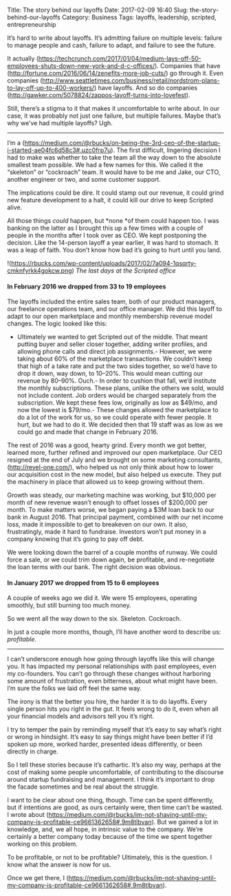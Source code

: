 Title: The story behind our layoffs
Date: 2017-02-09 16:40
Slug: the-story-behind-our-layoffs
Category: Business
Tags: layoffs, leadership, scripted, entrepreneurship

It’s hard to write about layoffs. It’s admitting failure on multiple levels: failure to manage people and cash, failure to adapt, and failure to see the future.

It actually (https://techcrunch.com/2017/01/04/medium-lays-off-50-employees-shuts-down-new-york-and-d-c-offices/). Companies that have (http://fortune.com/2016/06/14/zenefits-more-job-cuts/) go through it. Even companies (http://www.seattletimes.com/business/retail/nordstrom-plans-to-lay-off-up-to-400-workers/) have layoffs. And so do companies (http://gawker.com/5078824/zappos-layoff-turns-into-lovefest).

Still, there’s a stigma to it that makes it uncomfortable to write about. In our case, it was probably not just one failure, but multiple failures. Maybe that’s why we’ve had multiple layoffs? Ugh.

---

I’m a (https://medium.com/@rbucks/on-being-the-3rd-ceo-of-the-startup-i-started-ae04fc6d58c3#.uzc0frp7u). The first difficult, lingering decision I had to make was whether to take the team all the way down to the absolute smallest team possible. We had a few names for this. We called it the “skeleton” or “cockroach” team. It would have to be me and Jake, our CTO, another engineer or two, and some customer support.

The implications could be dire. It could stamp out our revenue, it could grind new feature development to a halt, it could kill our drive to keep Scripted alive.

All those things *could* happen, but *none *of them could happen too. I was banking on the latter as I brought this up a few times with a couple of people in the months after I took over as CEO. We kept postponing the decision. Like the 14-person layoff a year earlier, it was hard to stomach. It was a leap of faith. You don’t know how bad it’s going to hurt until you land.

!(https://rbucks.com/wp-content/uploads/2017/02/7a094-1qsqrty-cmknfyrkk4gokcw.png)
*The last days at the Scripted office*

#### In February 2016 we dropped from 33 to 19 employees

The layoffs included the entire sales team, both of our product managers, our freelance operations team, and our office manager. We did this layoff to adapt to our open marketplace and monthly membership revenue model changes. The logic looked like this:

- Ultimately we wanted to get Scripted out of the middle. That meant putting buyer and seller closer together, adding writer profiles, and allowing phone calls and direct job assignments.- However, we were taking about 60% of the marketplace transactions. We couldn’t keep that high of a take rate and put the two sides together, so we’d have to drop it down, way down, to 10–20%. This would mean cutting our revenue by 80–90%. Ouch.- In order to cushion that fall, we’d institute the monthly subscriptions. These plans, unlike the others we sold, would not include content. Job orders would be charged separately from the subscription. We kept these fees low, originally as low as $49/mo, and now the lowest is $79/mo.- These changes allowed the marketplace to do a lot of the work for us, so we could operate with fewer people. It hurt, but we had to do it. We decided then that 19 staff was as low as we could go and made that change in February 2016.

The rest of 2016 was a good, hearty grind. Every month we got better, learned more, further refined and improved our open marketplace. Our CEO resigned at the end of July and we brought on some marketing consultants, (http://revel-one.com/), who helped us not only think about how to lower our acquisition cost in the new model, but also helped us execute. They put the machinery in place that allowed us to keep growing without them.

Growth was steady, our marketing machine was working, but $10,000 per month of new revenue wasn’t enough to offset losses of $200,000 per month. To make matters worse, we began paying a $3M loan back to our bank in August 2016. That principal payment, combined with our net income loss, made it impossible to get to breakeven on our own. It also, frustratingly, made it hard to fundraise. Investors won’t put money in a company knowing that it’s going to pay off debt.

We were looking down the barrel of a couple months of runway. We could force a sale, or we could trim down again, be profitable, and re-negotiate the loan terms with our bank. The right decision was obvious.

#### In January 2017 we dropped from 15 to 6 employees

A couple of weeks ago we did it. We were 15 employees, operating smoothly, but still burning too much money.

So we went all the way down to the six. Skeleton. Cockroach.

In just a couple more months, though, I’ll have another word to describe us: *profitable*.

---

I can’t underscore enough how going through layoffs like this will change you. It has impacted my personal relationships with past employees, even my co-founders. You can’t go through these changes without harboring some amount of frustration, even bitterness, about what might have been. I’m sure the folks we laid off feel the same way.

The irony is that the better you hire, the harder it is to do layoffs. Every single person hits you right in the gut. It feels wrong to do it, even when all your financial models and advisors tell you it’s right.

I try to temper the pain by reminding myself that it’s easy to say what’s right or wrong in hindsight. It’s easy to say things might have been better if I’d spoken up more, worked harder, presented ideas differently, or been directly in charge.

So I tell these stories because it’s cathartic. It’s also my way, perhaps at the cost of making some people uncomfortable, of contributing to the discourse around startup fundraising and management. I think it’s important to drop the facade sometimes and be real about the struggle.

I want to be clear about one thing, though. Time can be spent differently, but if intentions are good, as ours certainly were, then time can’t be wasted. I wrote about (https://medium.com/@rbucks/im-not-shaving-until-my-company-is-profitable-ce9661362658#.9m8tlbvan). But we gained a lot in knowledge, and, we all hope, in intrinsic value to the company. We’re certainly a better company today because of the time we spent together working on this problem.

To be profitable, or not to be profitable? Ultimately, this is the question. I know what the answer is now for us.

Once we get there, I (https://medium.com/@rbucks/im-not-shaving-until-my-company-is-profitable-ce9661362658#.9m8tlbvan).